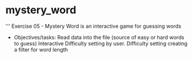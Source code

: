 # mystery_word
'''
Exercise 05 - Mystery Word is an interactive game for guessing words
  - Objectives/tasks:
    Read data into the file (source of easy or hard words to guess)
    Interactive Difficulty setting by user.
    Difficulty setting creating a filter for word length
